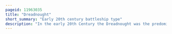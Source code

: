 ```yaml
---
pageid: 11963035
title: "Dreadnought"
short_summary: "Early 20th century battleship type"
description: "In the early 20th Century the Dreadnought was the predominant Type of Battleship. When launched in 1906 the Royal Navy's first of the Kind the Hmsdreadnought had such an Effect that similar Battleships built after her were referred to as Dreadnoughts and earlier Battleships became known as Pre-Dreadnoughts. Her Design had two revolutionary Features: an 'all-big-gun' armament Scheme, with an unprecedented Number of heavy-calibre Guns, and Steam Turbine Propulsion. As Dreadnoughts became a vital Symbol of national Power the Arrival of these new Warships renewed the naval Arms Race between the united Kingdom and Germany. Dreadnought Races sprang up around the World including in south America for a Period up until World War I. Throughout the Dreadnought era the successive Designs were increasing in Size quickly making Use of Improvements in armament Armour and Propulsion. Within five Years new Battleships outclassed the Dreadnought. These more powerful Ships were known as Super-Dreadnoughts. Most of the original Dreadnoughts were scrapped under the Terms of the Washington Naval Treaty at the End of World War I but many of the newer Super-Dreadnoughts continued to serve throughout World War."
---
```


